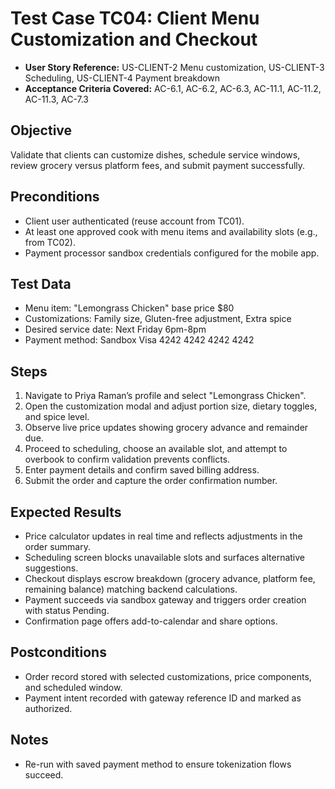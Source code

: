# Test Case TC04: Client Menu Customization and Checkout

- **User Story Reference:** US-CLIENT-2 Menu customization, US-CLIENT-3 Scheduling, US-CLIENT-4 Payment breakdown
- **Acceptance Criteria Covered:** AC-6.1, AC-6.2, AC-6.3, AC-11.1, AC-11.2, AC-11.3, AC-7.3

## Objective
Validate that clients can customize dishes, schedule service windows, review grocery versus platform fees, and submit payment successfully.

## Preconditions
- Client user authenticated (reuse account from TC01).
- At least one approved cook with menu items and availability slots (e.g., from TC02).
- Payment processor sandbox credentials configured for the mobile app.

## Test Data
- Menu item: "Lemongrass Chicken" base price $80
- Customizations: Family size, Gluten-free adjustment, Extra spice
- Desired service date: Next Friday 6pm-8pm
- Payment method: Sandbox Visa 4242 4242 4242 4242

## Steps
1. Navigate to Priya Raman’s profile and select "Lemongrass Chicken".
2. Open the customization modal and adjust portion size, dietary toggles, and spice level.
3. Observe live price updates showing grocery advance and remainder due.
4. Proceed to scheduling, choose an available slot, and attempt to overbook to confirm validation prevents conflicts.
5. Enter payment details and confirm saved billing address.
6. Submit the order and capture the order confirmation number.

## Expected Results
- Price calculator updates in real time and reflects adjustments in the order summary.
- Scheduling screen blocks unavailable slots and surfaces alternative suggestions.
- Checkout displays escrow breakdown (grocery advance, platform fee, remaining balance) matching backend calculations.
- Payment succeeds via sandbox gateway and triggers order creation with status Pending.
- Confirmation page offers add-to-calendar and share options.

## Postconditions
- Order record stored with selected customizations, price components, and scheduled window.
- Payment intent recorded with gateway reference ID and marked as authorized.

## Notes
- Re-run with saved payment method to ensure tokenization flows succeed.
